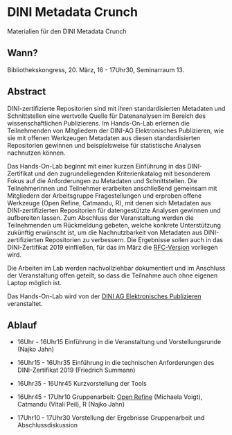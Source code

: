 # DINI Metadata Crunch

Materialien für den DINI Metadata Crunch

## Wann?

Bibliothekskongress, 20. März, 16 - 17Uhr30, Seminarraum 13.

## Abstract

DINI-zertifizierte Repositorien sind mit ihren standardisierten Metadaten und Schnittstellen eine wertvolle Quelle für Datenanalysen im Bereich des wissenschaftlichen Publizierens. Im Hands-On-Lab erlernen die Teilnehmenden von Mitgliedern der DINI-AG Elektronisches Publizieren, wie sie mit offenen Werkzeugen Metadaten aus diesen standardisierten Repositorien gewinnen und beispielsweise für statistische Analysen nachnutzen können.

Das Hands-On-Lab beginnt mit einer kurzen Einführung in das DINI-Zertifikat und den zugrundeliegenden Kriterienkatalog mit besonderem Fokus auf die Anforderungen zu Metadaten und Schnittstellen. Die Teilnehmerinnen und Teilnehmer erarbeiten anschließend gemeinsam mit Mitgliedern der Arbeitsgruppe Fragestellungen und erproben offene Werkzeuge (Open Refine, Catmandu, R), mit denen sich Metadaten aus DINI-zertifizierten Repositorien für datengestützte Analysen gewinnen und aufbereiten lassen. Zum Abschluss der Veranstaltung werden die Teilnehmenden um Rückmeldung gebeten, welche konkrete Unterstützung zukünftig erwünscht ist, um die Nachnutzbarkeit von Metadaten aus DINI-zertifizierten Repositorien zu verbessern. Die Ergebnisse sollen auch in das DINI-Zertifikat 2019 einfließen, für das im März die [RFC-Version](https://dini.de/nachrichten/nachricht/news/dini-news-fuer-dini-zertifikat-fuer-open-access-publikationsdienste-2019-request-for-comments/) vorliegen wird. 

Die Arbeiten im Lab werden nachvollziehbar dokumentiert und im Anschluss der Veranstaltung offen geteilt, so dass die Teilnahme auch ohne eigenen Laptop möglich ist. 

Das Hands-On-Lab wird von der [DINI AG Elektronisches Publizieren](https://dini.de/ag/e-pub/) veranstaltet.

## Ablauf

- 16Uhr - 16Uhr15 	Einführung in die Veranstaltung und Vorstellungsrunde (Najko Jahn)

- 16Uhr15 - 16Uhr35	Einführung in die technischen Anforderungen des  DINI-Zertifikat 2019 (Friedrich Summann)

- 16Uhr35 - 16Uhr45 	Kurzvorstellung der Tools

- 16Uhr45 - 17Uhr10 	Gruppenarbeit: [Open Refine](openrefine.md) (Michaela Voigt), Catmandu (Vitali Peil), R (Najko Jahn)

- 17Uhr10 - 17Uhr30	Vorstellung der Ergebnisse Gruppenarbeit und Abschlussdiskussion